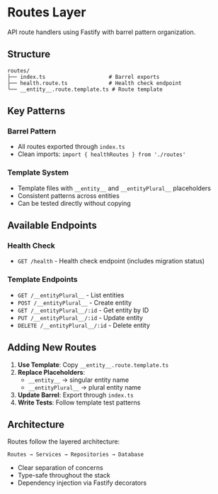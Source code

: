 # Routes Layer

API route handlers using Fastify with barrel pattern organization.

## Structure

```
routes/
├── index.ts                    # Barrel exports
├── health.route.ts             # Health check endpoint
└── __entity__.route.template.ts # Route template
```

## Key Patterns

### Barrel Pattern

- All routes exported through `index.ts`
- Clean imports: `import { healthRoutes } from './routes'`

### Template System

- Template files with `__entity__` and `__entityPlural__` placeholders
- Consistent patterns across entities
- Can be tested directly without copying

## Available Endpoints

### Health Check

- `GET /health` - Health check endpoint (includes migration status)

### Template Endpoints

- `GET /__entityPlural__` - List entities
- `POST /__entityPlural__` - Create entity
- `GET /__entityPlural__/:id` - Get entity by ID
- `PUT /__entityPlural__/:id` - Update entity
- `DELETE /__entityPlural__/:id` - Delete entity

## Adding New Routes

1. **Use Template**: Copy `__entity__.route.template.ts`
2. **Replace Placeholders**:
   - `__entity__` → singular entity name
   - `__entityPlural__` → plural entity name
3. **Update Barrel**: Export through `index.ts`
4. **Write Tests**: Follow template test patterns

## Architecture

Routes follow the layered architecture:

```
Routes → Services → Repositories → Database
```

- Clear separation of concerns
- Type-safe throughout the stack
- Dependency injection via Fastify decorators
